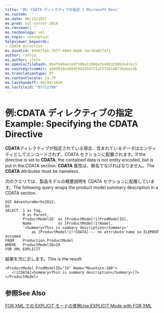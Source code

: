 ```yaml
---
title: '例: CDATA ディレクティブの指定 | Microsoft Docs'
ms.custom: ''
ms.date: 06/13/2017
ms.prod: sql-server-2014
ms.reviewer: ''
ms.technology: xml
ms.topic: conceptual
helpviewer_keywords:
- CDATA directive
ms.assetid: 949071e6-787f-480d-bb86-3ac16a027af1
author: rothja
ms.author: jroth
ms.openlocfilehash: 9b4f949ae1e9f309a13906efe44b329db2e47ec1
ms.sourcegitcommit: ad4d92dce894592a259721a1571b1d8736abacdb
ms.translationtype: MT
ms.contentlocale: ja-JP
ms.lasthandoff: 08/04/2020
ms.locfileid: "87711798"
---
```

# <a name="example-specifying-the-cdata-directive"></a><span data-ttu-id="51972-102">例:CDATA ディレクティブの指定</span><span class="sxs-lookup"><span data-stu-id="51972-102">Example: Specifying the CDATA Directive</span></span>
  <span data-ttu-id="51972-103">**CDATA**ディレクティブが指定されている場合、含まれているデータはエンティティとしてエンコードされず、CDATA セクションに配置されます。</span><span class="sxs-lookup"><span data-stu-id="51972-103">If the directive is set to **CDATA**, the contained data is not entity encoded, but is put in the CDATA section.</span></span> <span data-ttu-id="51972-104">**CDATA** 属性は、無名でなければなりません。</span><span class="sxs-lookup"><span data-stu-id="51972-104">The **CDATA** attributes must be nameless.</span></span>  
  
 <span data-ttu-id="51972-105">次のクエリでは、製品モデルの概要説明を CDATA セクションに配置しています。</span><span class="sxs-lookup"><span data-stu-id="51972-105">The following query wraps the product model summary description in a CDATA section.</span></span>  
  
```  
USE AdventureWorks2012;  
GO  
SELECT  1 as Tag,  
        0 as Parent,  
        ProductModelID  as [ProductModel!1!ProdModelID],  
        Name            as [ProductModel!1!Name],  
        '<Summary>This is summary description</Summary>'     
            as [ProductModel!1!!CDATA] -- no attribute name so ELEMENT assumed  
FROM    Production.ProductModel  
WHERE   ProductModelID=19  
FOR XML EXPLICIT  
```  
  
 <span data-ttu-id="51972-106">結果を次に示します。</span><span class="sxs-lookup"><span data-stu-id="51972-106">This is the result:</span></span>  
  
```  
<ProductModel ProdModelID="19" Name="Mountain-100">  
   <![CDATA[<Summary>This is summary description</Summary>]]>  
</ProductModel>  
```  
  
## <a name="see-also"></a><span data-ttu-id="51972-107">参照</span><span class="sxs-lookup"><span data-stu-id="51972-107">See Also</span></span>  
 [<span data-ttu-id="51972-108">FOR XML での EXPLICIT モードの使用</span><span class="sxs-lookup"><span data-stu-id="51972-108">Use EXPLICIT Mode with FOR XML</span></span>](use-explicit-mode-with-for-xml.md)  
  
  
